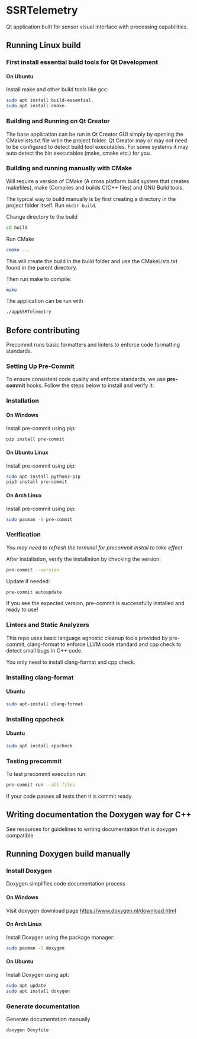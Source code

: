 # SSRTelemetry
Qt application built for sensor visual interface with processing capabilities.

## Running Linux build

### First install essential build tools for Qt Development

#### On Ubuntu
Install make and other build tools like gcc:
```bash
sudo apt install build-essential.
sudo apt install cmake.
```

### Building and Running on Qt Creator
The base application can be run in Qt Creator GUI simply by opening the CMakelists.txt file witin the project folder. Qt Creator may or may not need to be configured to detect build tool executables. For some systems it may auto detect the bin executables (make, cmake etc.) for you.

### Building and running manually with CMake
Will require a version of CMake (A cross platform build system that creates makefiles), make (Compiles and builds C/C++ files) and GNU Build tools.

The typical way to build manually is by first creating a directory in the project folder itself. Run ```mkdir build```.

Change directory to the build
```bash
cd build
```

Run CMake
```bash
cmake ...
```
This will create the build in the build folder and use the CMakeLists.txt found in the parent directory.

Then run make to compile:
```bash
make
```

The application can be run with
```bash
./appSSRTelemetry
```

## Before contributing
Precommit runs basic formatters and linters to enforce code formatting standards.

### Setting Up Pre-Commit
To ensure consistent code quality and enforce standards, we use **pre-commit** hooks. Follow the steps below to install and verify it:

### Installation

#### On Windows
Install pre-commit using pip:
```bash
pip install pre-commit
```

#### On Ubuntu Linux
Install pre-commit using pip:
```bash
sudo apt install python3-pip
pip3 install pre-commit
```

#### On Arch Linux
Install pre-commit using pip:
```bash
sudo pacman -S pre-commit
```

### Verification

*You may need to refresh the terminal for precommit install to take effect*

After installation, verify the installation by checking the version:
```bash
pre-commit --version
```

Update if needed:
```bash
pre-commit autoupdate
```

If you see the expected version, pre-commit is successfully installed and ready to use!

### Linters and Static Analyzers
This repo uses basic language agnostic cleanup tools provided by pre-commit, clang-format to enforce LLVM code standard and cpp check to detect small bugs in C++ code.

You only need to install clang-format and cpp check.

### Installing clang-format
#### Ubuntu
```bash
sudo apt-install clang-format
```

### Installing cppcheck
#### Ubuntu
```bash
sudo apt install cppcheck
```

### Testing precommit
To test precommit execution run:
```bash
pre-commit run --all-files
```
If your code passes all tests then it is commit ready.

## Writing documentation the Doxygen way for C++
See resources for guidelines to writing documentation that is doxygen compatible

## Running Doxygen build manually

### Install Doxygen
Doxygen simplifies code documentation process

#### On Windows
Visit doxygen download page https://www.doxygen.nl/download.html

#### On Arch Linux
Install Doxygen using the package manager:
```bash
sudo pacman -S doxygen
```

#### On Ubuntu
Install Doxygen using apt:
```bash
sudo apt update
sudo apt install doxygen
```

### Generate documentation
Generate documentation manually
```bash
doxygen Doxyfile
```
